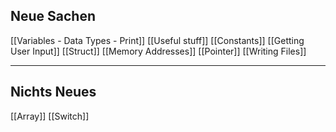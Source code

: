## Neue Sachen

[[Variables - Data Types - Print]]
[[Useful stuff]]
[[Constants]]
[[Getting User Input]]
[[Struct]]
[[Memory Addresses]]
[[Pointer]]
[[Writing Files]]

---

## Nichts Neues

[[Array]]
[[Switch]]